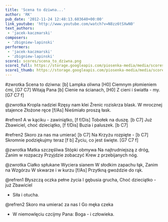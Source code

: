 ```yaml
---
title: 'Scena to dziwna...'
author: 'RK'
pub_date: '2012-11-24 12:48:13.603640+00:00'
link_youtube: 'http://www.youtube.com/watch?v=N8zz6tSXwN0'
text_authors:
 - 'jacek-kaczmarski'
composers:
 - 'zbigniew-lapinski'
performers:
 - 'jacek-kaczmarski'
 - 'zbigniew-lapinski'
score1: scores/scena_to_dziwna.png
score1_full: https://storage.googleapis.com/piosenka-media/media/scores/scena_to_dziwna.png
score1_thumb: https://storage.googleapis.com/piosenka-media/media/scores/scena_to_dziwna.png.180x0_q85_upscale.jpg
---
```


#zwrotka
Scena to dziwna: [b]
Lampka oliwna [H0]
Ciemnym płomieniem ćmi, [G7 C7]
Witają Pana [b]
Cienie na ścianach, [H0]
Z cieni i światła - my. [G7 C7 f]

@zwrotka
Kropla nadziei 
Rzęsy nam klei
Źrenic roziskrza blask.
W mrocznej stajence
Złożone ręce [f/As]
Nieśmiało proszą łask.

#refren1
A w kąciku - zawiniątko, [f f/Dis]
Tobołek na duszę. [b C7]
Już Zbawiciel, choć dzieciątko, [f f/Dis]
Buzia i paluszek. [b C7]

#refren2
Skoro za nas ma umierać [b C7]
Na Krzyżu rozpięte - [b C7]
Skromnie podziękujmy teraz [f b]
Życiu, co jest święte. [G7 C7 f]

@zwrotka
Matka szczęśliwa
Stópki obmywa
Na najtrudniejszą z dróg,
Zanim w rozpaczy
Przyjdzie zobaczyć
Krew z przebijanych nóg.

@zwrotka
Ciałko spłukane
Wyciera sianem
W słodkim zapachu łąk,
Zanim na Wzgórzu
W skwarze i w kurzu [f/As]
Przytkną gwoździe do rąk.

@refren1
Błyszczą oczka pełne życia
I gębusia grucha,
Choć dzieciątko - już Zbawiciel
- Siła i otucha.

@refren2
Skoro ma umierać za nas
I Go męka czeka
- W niemowlęciu czcijmy Pana:
Boga - i człowieka.